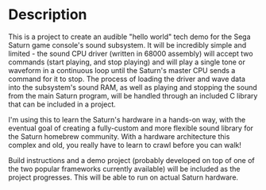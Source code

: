 # Description

This is a project to create an audible "hello world" tech demo for the Sega Saturn game console's sound subsystem. It will be incredibly simple and limited - the sound CPU driver (written in 68000 assembly) will accept two commands (start playing, and stop playing) and will play a single tone or waveform in a continuous loop until the Saturn's master CPU sends a command for it to stop. The process of loading the driver and wave data into the subsystem's sound RAM, as well as playing and stopping the sound from the main Saturn program, will be handled through an included C library that can be included in a project.

I'm using this to learn the Saturn's hardware in a hands-on way, with the eventual goal of creating a fully-custom and more flexible sound library for the Saturn homebrew community. With a hardware architecture this complex and old, you really have to learn to crawl before you can walk!

Build instructions and a demo project (probably developed on top of one of the two popular frameworks currently available) will be included as the project progresses. This will be able to run on actual Saturn hardware.